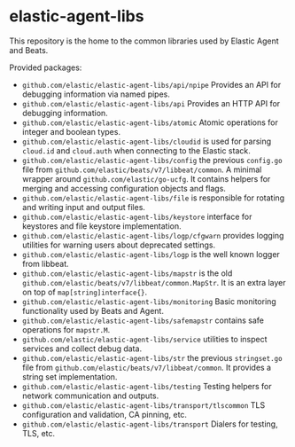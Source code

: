 # elastic-agent-libs

This repository is the home to the common libraries used by Elastic Agent and Beats.

Provided packages:
* `github.com/elastic/elastic-agent-libs/api/npipe` Provides an API for debugging information via named pipes.
* `github.com/elastic/elastic-agent-libs/api` Provides an HTTP API for debugging information.
* `github.com/elastic/elastic-agent-libs/atomic` Atomic operations for integer and boolean types.
* `github.com/elastic/elastic-agent-libs/cloudid` is used for parsing `cloud.id` and `cloud.auth` when connecting to the Elastic stack.
* `github.com/elastic/elastic-agent-libs/config` the previous `config.go` file from `github.com/elastic/beats/v7/libbeat/common`. A minimal wrapper around `github.com/elastic/go-ucfg`. It contains helpers for merging and accessing configuration objects and flags.
* `github.com/elastic/elastic-agent-libs/file` is responsible for rotating and writing input and output files.
* `github.com/elastic/elastic-agent-libs/keystore` interface for keystores and file keystore implementation.
* `github.com/elastic/elastic-agent-libs/logp/cfgwarn` provides logging utilities for warning users about deprecated settings.
* `github.com/elastic/elastic-agent-libs/logp` is the well known logger from libbeat.
* `github.com/elastic/elastic-agent-libs/mapstr` is the old `github.com/elastic/beats/v7/libbeat/common.MapStr`. It is an extra layer on top of `map[string]interface{}`.
* `github.com/elastic/elastic-agent-libs/monitoring` Basic monitoring functionality used by Beats and Agent.
* `github.com/elastic/elastic-agent-libs/safemapstr` contains safe operations for `mapstr.M`.
* `github.com/elastic/elastic-agent-libs/service` utilities to inspect services and collect debug data.
* `github.com/elastic/elastic-agent-libs/str` the previous `stringset.go` file from `github.com/elastic/beats/v7/libbeat/common`. It provides a string set implementation. 
* `github.com/elastic/elastic-agent-libs/testing` Testing helpers for network communication and outputs.
* `github.com/elastic/elastic-agent-libs/transport/tlscommon` TLS configuration and validation, CA pinning, etc.
* `github.com/elastic/elastic-agent-libs/transport` Dialers for testing, TLS, etc.
